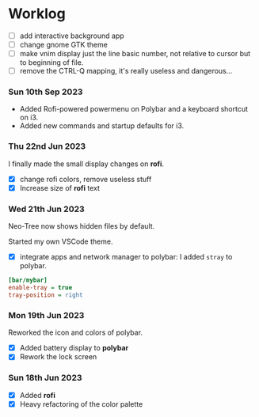 # Worklog

* [ ] add interactive background app
* [ ] change gnome GTK theme
* [ ] make vnim display just the line basic number, not relative to cursor but to beginning of file.
* [ ] remove the CTRL-Q mapping, it's really useless and dangerous...

### Sun 10th Sep 2023

* Added Rofi-powered powermenu on Polybar and a keyboard shortcut on i3.
* Added new commands and startup defaults for i3.

### Thu 22nd Jun 2023

I finally made the small display changes on **rofi**.

* [X] change rofi colors, remove useless stuff
* [X] Increase size of **rofi** text

### Wed 21th Jun 2023

Neo-Tree now shows hidden files by default.

Started my own VSCode theme.

* [X] integrate apps and network manager to polybar: I added `stray` to polybar.

```ini
[bar/mybar]
enable-tray = true
tray-position = right
```

### Mon 19th Jun 2023

Reworked the icon and colors of polybar.

* [X] Added battery display to **polybar**
* [X] Rework the lock screen

### Sun 18th Jun 2023

* [X] Added **rofi**
* [X] Heavy refactoring of the color palette
